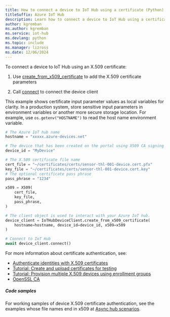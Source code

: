 ```yaml
---
title: How to connect a device to IoT Hub using a certificate (Python)
titleSuffix: Azure IoT Hub
description: Learn how to connect a device to IoT Hub using a certificate and the Azure IoT Hub SDK for Python.
author: kgremban
ms.author: kgremban
ms.service: iot-hub
ms.devlang: python
ms.topic: include
ms.manager: lizross
ms.date: 12/06/2024
---
```


To connect a device to IoT Hub using an X.509 certificate:

1. Use [create_from_x509_certificate](/python/api/azure-iot-device/azure.iot.device.iothubdeviceclient?#azure-iot-device-iothubdeviceclient-create-from-x509-certificate) to add the X.509 certificate parameters

1. Call [connect](/python/api/azure-iot-device/azure.iot.device.iothubdeviceclient?#azure-iot-device-iothubdeviceclient-connect) to connect the device client

This example shows certificate input parameter values as local variables for clarity. In a production system, store sensitive input parameters in environment variables or another more secure storage location. For example, use `os.getenv("HOSTNAME")` to read the host name environment variable.

```python
# The Azure IoT hub name
hostname = "xxxxx.azure-devices.net"

# The device that has been created on the portal using X509 CA signing or self-signing capabilities
device_id = "MyDevice"

# The X.509 certificate file name
cert_file = "~/certificates/certs/sensor-thl-001-device.cert.pfx"
key_file = "~/certificates/certs/sensor-thl-001-device.cert.key"
# The optional certificate pass phrase
pass_phrase = "1234"

x509 = X509(
    cert_file,
    key_file,
    pass_phrase,
)

# The client object is used to interact with your Azure IoT hub.
device_client = IoTHubDeviceClient.create_from_x509_certificate(
    hostname=hostname, device_id=device_id, x509=x509
)

# Connect to IoT Hub
await device_client.connect()
```

For more information about certificate authentication, see:

* [Authenticate identities with X.509 certificates](/azure/iot-hub/authenticate-authorize-x509)
* [Tutorial: Create and upload certificates for testing](/azure/iot-hub/tutorial-x509-test-certs)
* [Tutorial: Provision multiple X.509 devices using enrollment groups](/azure/iot-dps/tutorial-custom-hsm-enrollment-group-x509?pivots=programming-language-python)
* [OpenSSL CA](https://openssl-ca.readthedocs.io/)

##### Code samples

For working samples of device X.509 certificate authentication, see the examples whose file names end in x509 at [Async hub scenarios](https://github.com/Azure/azure-iot-sdk-python/tree/main/samples/async-hub-scenarios).
